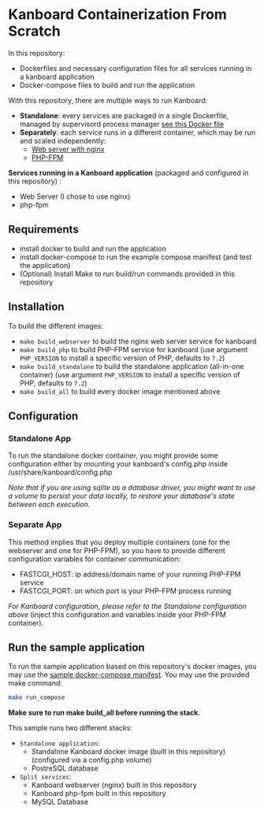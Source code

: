 # Kanboard Containerization From Scratch

In this repository:
- Dockerfiles and necessary configuration files for all services running in a kanboard application
- Docker-compose files to build and run the application

With this repository, there are multiple ways to run Kanboard:
- **Standalone**: every services are packaged in a single Dockerfile, managed by supervisord process manager [see this Docker file](./dockerfiles/Dockerfile.standalone)
- **Separately**: each service runs in a different container, which may be run and scaled independently:
  - [Web server with nginx](./dockerfiles/Dockerfile.webserver)
  - [PHP-FPM](./dockerfiles/Dockerfile.php-fpm)

**Services running in a Kanboard application** (packaged and configured in this repository) :
- Web Server (I chose to use nginx)
- php-fpm

## Requirements

- install docker to build and run the application
- install docker-compose to run the example compose manifest (and test the application) 
- (Optional) Install Make to run build/run commands provided in this repository

## Installation

To build the different images:
- `make build_webserver` to build the nginx web server service for kanboard
- `make build_php` to build PHP-FPM service for kanboard (use argument `PHP_VERSION` to install a specific version of PHP, defaults to `7.2`)
- `make build_standalone` to build the standalone application (all-in-one container) (use argument `PHP_VERSION` to install a specific version of PHP, defaults to `7.2`)
- `make build_all` to build every docker image mentioned above

## Configuration

### Standalone App

To run the standalone docker container, you might provide some configuration either by mounting your kanboard's config.php inside /usr/share/kanboard/config.php

*Note that if you are using sqlite as a database driver, you might want to use a volume to persist your data locally, to restore your database's state between each execution*. 

### Separate App

This method implies that you deploy multiple containers (one for the webserver and one for PHP-FPM), so you have to provide different configuration variables for container communication:
- FASTCGI_HOST: ip address/domain name of your running PHP-FPM service
- FASTCGI_PORT: on which port is your PHP-FPM process running

*For Kanboard configuration, please refer to the Standalone configuration above* (inject this configuration and variables inside your PHP-FPM container). 

## Run the sample application

To run the sample application based on this repository's docker images, you may use the [sample docker-compose manifest](./deployment/compose/docker-compose.yml).
You may use the provided make command:
```bash
make run_compose
```

**Make sure to run make build_all before running the stack**.

This sample runs two different stacks:
- `Standalone application`:
  - Standalone Kanboard docker image (built in this repository) (configured via a config.php volume)
  - PostreSQL database
- `Split services`:
  - Kanboard webserver (nginx) built in this repository
  - Kanboard php-fpm built in this repository
  - MySQL Database